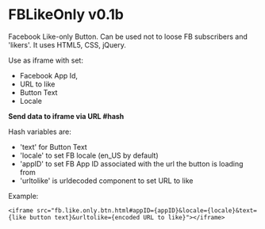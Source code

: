 FBLikeOnly v0.1b
==========

Facebook Like-only Button.
Can be used not to loose FB subscribers and 'likers'.
It uses HTML5, CSS, jQuery.


Use as iframe with set:
* Facebook App Id,
* URL to like
* Button Text
* Locale

__Send data to iframe via URL #hash__

Hash variables are:
* 'text' for Button Text
* 'locale' to set FB locale (en_US by default)
* 'appID' to set FB App ID associated with the url the button is loading from
* 'urltolike' is urldecoded component to set URL to like

Example:
```html5
<iframe src="fb.like.only.btn.html#appID={appID}&locale={locale}&text={like button text}&urltolike={encoded URL to like}"></iframe>
```
